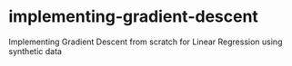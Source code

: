 # implementing-gradient-descent
Implementing Gradient Descent from scratch for Linear Regression using synthetic data
